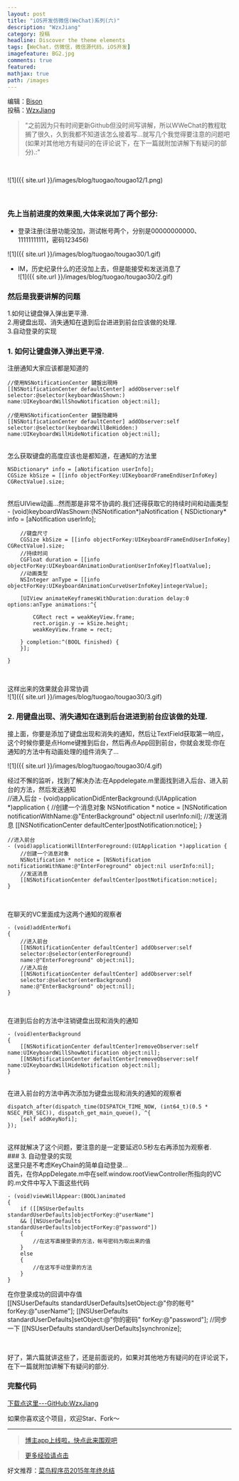 ```yaml
---
layout: post
title: "iOS开发仿微信(WeChat)系列(六)"
description: "WzxJiang"
category: 投稿
headline: Discover the theme elements
tags: [WeChat，仿微信，微信源代码，iOS开发]
imagefeature: BG2.jpg
comments: true
featured: 
mathjax: true
path: /images
---
```

编辑：[Bison](http://allluckly.cn/)<br>
投稿：[WzxJiang](http://www.jianshu.com/users/389c20d5a244/latest_articles)<br>

>&quot;之前因为只有时间更新Github但没时间写讲解，所以WWeChat的教程耽搁了很久，久到我都不知道该怎么接着写...就写几个我觉得要注意的问题吧(如果对其他地方有疑问的在评论说下，在下一篇就附加讲解下有疑问的部分).:&quot;

<br>

![1]({{ site.url }}/images/blog/tuogao/tougao12/1.png)<br>

<br>

### 先上当前进度的效果图,大体来说加了两个部分:<br>

- 登录注册(注册功能没加，测试帐号两个，分别是00000000000、11111111111，密码123456)<br>

![1]({{ site.url }}/images/blog/tuogao/tougao30/1.gif)<br>

- IM，历史纪录什么的还没加上去，但是能接受和发送消息了<br>
![1]({{ site.url }}/images/blog/tuogao/tougao30/2.gif)<br>

### 然后是我要讲解的问题<br>

1.如何让键盘弹入弹出更平滑.<br>
2.用键盘出现、消失通知在退到后台进进到前台应该做的处理.<br>
3.自动登录的实现<br>


### 1.  如何让键盘弹入弹出更平滑.<br>

注册通知大家应该都是知道的<br>

    //使用NSNotificationCenter 鍵盤出現時
    [[NSNotificationCenter defaultCenter] addObserver:self
    selector:@selector(keyboardWasShown:)
    name:UIKeyboardWillShowNotification object:nil];

    //使用NSNotificationCenter 鍵盤隐藏時
    [[NSNotificationCenter defaultCenter] addObserver:self
    selector:@selector(keyboardWillBeHidden:)
    name:UIKeyboardWillHideNotification object:nil];

<br>
怎么获取键盘的高度应该也是都知道，在通知的方法里<br>

    NSDictionary* info = [aNotification userInfo];
    CGSize kbSize = [[info objectForKey:UIKeyboardFrameEndUserInfoKey] CGRectValue].size;

<br>
然后UIView动画...然而那是非常不协调的.我们还得获取它的持续时间和动画类型<br>
    - (void)keyboardWasShown:(NSNotification*)aNotification
    {
        NSDictionary* info = [aNotification userInfo];

        //键盘尺寸
        CGSize kbSize = [[info objectForKey:UIKeyboardFrameEndUserInfoKey] CGRectValue].size;
        //持续时间
        CGFloat duration = [[info objectForKey:UIKeyboardAnimationDurationUserInfoKey]floatValue];
        //动画类型
        NSInteger anType = [[info objectForKey:UIKeyboardAnimationCurveUserInfoKey]integerValue];

        [UIView animateKeyframesWithDuration:duration delay:0 options:anType animations:^{

            CGRect rect = weakKeyView.frame;
            rect.origin.y -= kSize.height;
            weakKeyView.frame = rect;

        } completion:^(BOOL finished) {
        }];

    }
<br>

这样出来的效果就会非常协调<br>
![1]({{ site.url }}/images/blog/tuogao/tougao30/3.gif)<br>

### 2.  用键盘出现、消失通知在退到后台进进到前台应该做的处理.<br>

接上面，你要是添加了键盘出现和消失的通知，然后让TextField获取第一响应，这个时候你要是点Home键推到后台，然后再点App回到前台，你就会发现:你在通知的方法中有动画处理的组件消失了...<br>

![1]({{ site.url }}/images/blog/tuogao/tougao30/4.gif)<br>

经过不懈的监听，找到了解决办法:在Appdelegate.m里面找到进入后台、进入前台的方法，然后发送通知<br>
    //进入后台
    - (void)applicationDidEnterBackground:(UIApplication *)application {
        //创建一个消息对象
        NSNotification * notice = [NSNotification notificationWithName:@"EnterBackground" object:nil userInfo:nil];
        //发送消息
        [[NSNotificationCenter defaultCenter]postNotification:notice];
    }

    //进入前台
    - (void)applicationWillEnterForeground:(UIApplication *)application {
        //创建一个消息对象
        NSNotification * notice = [NSNotification notificationWithName:@"EnterForeground" object:nil userInfo:nil];
        //发送消息
        [[NSNotificationCenter defaultCenter]postNotification:notice];
    }

<br>

在聊天的VC里面成为这两个通知的观察者<br>

    - (void)addEnterNofi
    {
        //进入前台
        [[NSNotificationCenter defaultCenter] addObserver:self
        selector:@selector(enterForeground)
        name:@"EnterForeground" object:nil];
        //进入后台
        [[NSNotificationCenter defaultCenter] addObserver:self
        selector:@selector(enterBackground)
        name:@"EnterBackground" object:nil];
    }
<br>

在进到后台的方法中注销键盘出现和消失的通知<br>

    - (void)enterBackground
    {
        [[NSNotificationCenter defaultCenter]removeObserver:self name:UIKeyboardWillShowNotification object:nil];
        [[NSNotificationCenter defaultCenter]removeObserver:self name:UIKeyboardWillHideNotification object:nil];
    }

<br>
在进入前台的方法中再次添加为键盘出现和消失的通知的观察者<br>

    dispatch_after(dispatch_time(DISPATCH_TIME_NOW, (int64_t)(0.5 * NSEC_PER_SEC)), dispatch_get_main_queue(), ^{
        [self addKeyNofi];
    });

<br>
这样就解决了这个问题，要注意的是一定要延迟0.5秒左右再添加为观察者.<br>
### 3. 自动登录的实现<br>
这里只是不考虑KeyChain的简单自动登录...<br>
首先，在你AppDelegate.m中在self.window.rootViewController所指向的VC的.m文件中写入下面这些代码<br>

    - (void)viewWillAppear:(BOOL)animated
    {
        if ([[NSUserDefaults standardUserDefaults]objectForKey:@"userName"] 
        && [[NSUserDefaults standardUserDefaults]objectForKey:@"password"])
        {
            //在这写直接登录的方法，帐号密码为取出来的值
        }
        else
        {
            //在这写手动登录的方法
        }
    }
在你登录成功的回调中存值<br>
    [[NSUserDefaults standardUserDefaults]setObject:@"你的帐号" forKey:@"userName"];
    [[NSUserDefaults standardUserDefaults]setObject:@"你的密码" forKey:@"password"];
    //同步一下
    [[NSUserDefaults standardUserDefaults]synchronize];

<br>

好了，第六篇就讲这些了，还是前面说的，如果对其他地方有疑问的在评论说下，在下一篇就附加讲解下有疑问的部分.

### 完整代码<br>

[下载点这里---GitHub:WzxJiang](https://github.com/Wzxhaha/WWeChat)<br>

如果你喜欢这个项目，欢迎Star、Fork～<br>


----------------------------------------------------------

> [博主app上线啦，快点此来围观吧](https://itunes.apple.com/us/app/it-blog-zi-xueios-kai-fa-jin/id1067787090?l=zh&ls=1&mt=8)<br>

> [更多经验请点击](http://allluckly.cn)<br>

好文推荐：[菜鸟程序员2015年年终总结](http://allluckly.cn/年终总结/zongjie2015)<br>







